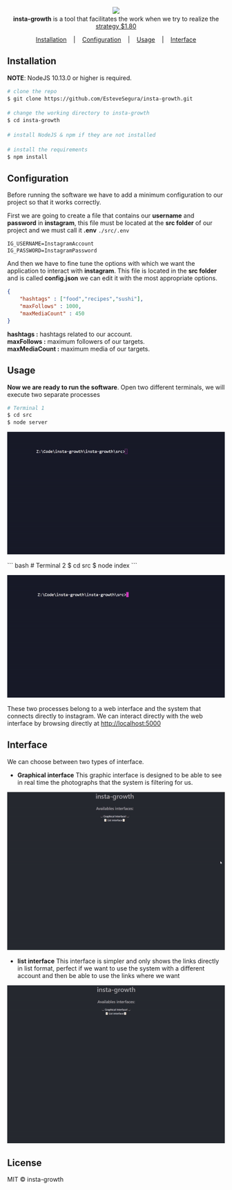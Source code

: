 <p align=center>

  <img width=300 src="https://i.imgur.com/hTtcGQk.png"/>

  <br>
  <span><strong>insta-growth</strong> is a tool that facilitates the work when we try to realize the <a href="https://www.garyvaynerchuk.com/instagram-for-business-180-strategy-grow-business-brand/">strategy $1.80</a></span>
</p>

<p align="center">
  <a href="#installation">Installation</a>
  &nbsp;&nbsp;&nbsp;|&nbsp;&nbsp;&nbsp;
  <a href="#configuration">Configuration</a>
  &nbsp;&nbsp;&nbsp;|&nbsp;&nbsp;&nbsp;
    <a href="#usage">Usage</a>
      &nbsp;&nbsp;&nbsp;|&nbsp;&nbsp;&nbsp;
    <a href="#interface">Interface</a>
</p>



## Installation

**NOTE**: NodeJS 10.13.0 or higher is required.

```bash
# clone the repo
$ git clone https://github.com/EsteveSegura/insta-growth.git

# change the working directory to insta-growth
$ cd insta-growth

# install NodeJS & npm if they are not installed

# install the requirements
$ npm install
```


## Configuration 
Before running the software we have to add a minimum configuration to our project so that it works correctly.

First we are going to create a file that contains our **username** and **password** in **instagram**, this file must be located at the **src folder** of our project and we must call it **.env**
``./src/.env``

``` env
IG_USERNAME=InstagramAccount   
IG_PASSWORD=InstagramPassword
```

And then we have to fine tune the options with which we want the application to interact with **instagram**. This file is located in the **src folder** and is called **config.json** we can edit it with the most appropriate options.

``` json
{
    "hashtags" : ["food","recipes","sushi"], 
    "maxFollows" : 1000, 
    "maxMediaCount" : 450 
}
```
**hashtags :** hashtags related to our account.  
**maxFollows :** maximum followers of our targets.   
**maxMediaCount :** maximum media of our targets.  

## Usage
**Now we are ready to run the software**. Open two different terminals, we will execute two separate processes
``` bash
# Terminal 1
$ cd src
$ node server
```
<p align="center">
     <img src="./src/frontend/public/img/gif/server.gif"/>
</p>
``` bash
# Terminal 2
$ cd src
$ node index
```
<p align="center">
     <img src="./src/frontend/public/img/gif/index.gif"/>
</p>

These two processes belong to a web interface and the system that connects directly to instagram. We can interact directly with the web interface by browsing directly at <a href="http: //localhost:5000">http://localhost:5000</a>


## Interface
We can choose between two types of interface.  

- **Graphical interface**
This graphic interface is designed to be able to see in real time the photographs that the system is filtering for us.
<p align="center">
     <img src="./src/frontend/public/img/gif/graphical.gif"/>
</p>

- **list interface**
This interface is simpler and only shows the links directly in list format, perfect if we want to use the system with a different account and then be able to use the links where we want
<p align="center">
     <img src="./src/frontend/public/img/gif/list.gif"/>
</p>

## License
MIT © insta-growth